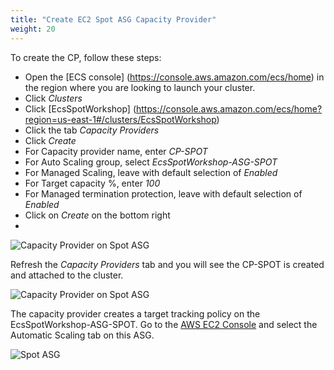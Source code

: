 ```yaml
---
title: "Create EC2 Spot ASG Capacity Provider"
weight: 20
---
```


To create the CP, follow these steps:

* Open the [ECS console] (https://console.aws.amazon.com/ecs/home) in the region where you are looking to launch your cluster.
* Click *Clusters*
* Click [EcsSpotWorkshop] (https://console.aws.amazon.com/ecs/home?region=us-east-1#/clusters/EcsSpotWorkshop)
* Click the tab *Capacity Providers*
* Click *Create*
* For Capacity provider name, enter *CP-SPOT*
* For Auto Scaling group, select *EcsSpotWorkshop-ASG-SPOT*
* For Managed Scaling, leave with default selection of *Enabled*
* For Target capacity %, enter *100*
* For Managed termination protection, leave with default selection of *Enabled*
* Click on *Create* on the bottom right 
* 
![Capacity Provider on Spot ASG](/images/ecs-spot-capacity-providers/CP_SPOT.png)

Refresh the *Capacity Providers* tab and you will see the CP-SPOT is created and attached to the cluster.

![Capacity Provider on Spot ASG](/images/ecs-spot-capacity-providers/CP-SPOT.png)

The capacity provider creates a target tracking policy on the EcsSpotWorkshop-ASG-SPOT. 
Go to the [AWS EC2 Console](https://console.aws.amazon.com/ec2autoscaling/home?#/details/EcsSpotWorkshop-ASG-SPOT?view=scaling) and select the Automatic Scaling tab on this ASG.

![Spot ASG](/images/ecs-spot-capacity-providers/asg_spot_with_cp_view_1.png)

